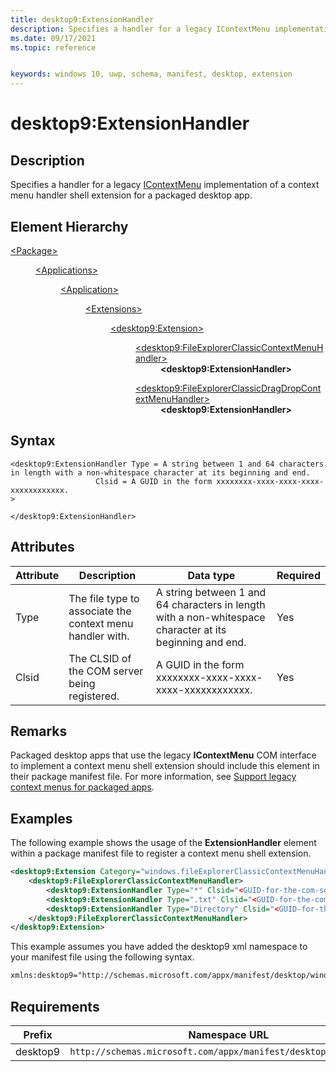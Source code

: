 ```yaml
---
title: desktop9:ExtensionHandler
description: Specifies a handler for a legacy IContextMenu implementation.
ms.date: 09/17/2021
ms.topic: reference


keywords: windows 10, uwp, schema, manifest, desktop, extension 
---
```


# desktop9:ExtensionHandler

## Description

Specifies a handler for a legacy [IContextMenu](/windows/win32/api/shobjidl_core/nn-shobjidl_core-icontextmenu) implementation of a context menu handler shell extension for a packaged desktop app.

## Element Hierarchy

<dl>
<dt><a href="element-package.md">&lt;Package&gt;</a></dt>
<dd>
<dl>
<dt><a href="element-applications.md">&lt;Applications&gt;</a></dt>
<dd>
<dl>
<dt><a href="element-application.md">&lt;Application&gt;</a></dt>
<dd>
<dl>
<dt><a href="element-1-extensions.md">&lt;Extensions&gt;</a></dt>
<dd>
<dl>
<dt><a href="element-desktop9-extension.md">&lt;desktop9:Extension&gt;</a></dt>
<dd>
<dl>
<dt><a href="element-desktop9-fileexplorerclassiccontextmenuhandler.md">&lt;desktop9:FileExplorerClassicContextMenuHandler&gt;</a></dt>
<dd><b>&lt;desktop9:ExtensionHandler&gt;</b></dd>
</dl>
<dl>
<dt><a href="element-desktop9-fileexplorerclassicdragdropcontextmenuhandler.md">&lt;desktop9:FileExplorerClassicDragDropContextMenuHandler&gt;</a></dt>
<dd><b>&lt;desktop9:ExtensionHandler&gt;</b></dd>
</dl>
</dd>
</dl>
</dd>
</dl>
</dd>
</dl>
</dd>
</dl>
</dd>
</dl>

## Syntax
```syntax
<desktop9:ExtensionHandler Type = A string between 1 and 64 characters in length with a non-whitespace character at its beginning and end. 
                   Clsid = A GUID in the form xxxxxxxx-xxxx-xxxx-xxxx-xxxxxxxxxxxx. 
>

</desktop9:ExtensionHandler>
```

## Attributes
| Attribute | Description | Data type | Required |
|-----------|-------------|-----------|----------|
| Type | The file type to associate the context menu handler with. | A string between 1 and 64 characters in length with a non-whitespace character at its beginning and end. | Yes |
| Clsid | The CLSID of the COM server being registered. | A GUID in the form xxxxxxxx-xxxx-xxxx-xxxx-xxxxxxxxxxxx. | Yes |


## Remarks

Packaged desktop apps that use the legacy **IContextMenu** COM interface to implement a context menu shell extension should include this element in their package manifest file. For more information, see [Support legacy context menus for packaged apps](/windows/msix/packaging-tool/support-legacy-context-menus).

## Examples 

The following example shows the usage of the **ExtensionHandler** element within a package manifest file to register a context menu shell extension.

```xml
<desktop9:Extension Category="windows.fileExplorerClassicContextMenuHandler">
    <desktop9:FileExplorerClassicContextMenuHandler>
        <desktop9:ExtensionHandler Type="*" Clsid="<GUID-for-the-com-server>" />
        <desktop9:ExtensionHandler Type=".txt" Clsid="<GUID-for-the-com-server>" />
        <desktop9:ExtensionHandler Type="Directory" Clsid="<GUID-for-the-com-server>" />
    </desktop9:FileExplorerClassicContextMenuHandler>
</desktop9:Extension>
``` 

This example assumes you have added the desktop9 xml namespace to your manifest file using the following syntax.

```xml
xmlns:desktop9="http://schemas.microsoft.com/appx/manifest/desktop/windows10/9"
```

## Requirements


| **Prefix**              |    **Namespace URL**                              |
|---------------|-------------------------------------------------------------|
| desktop9 | `http://schemas.microsoft.com/appx/manifest/desktop/windows10/9`|